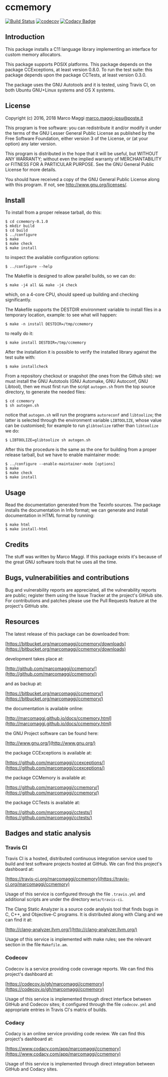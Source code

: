 # ccmemory

[![Build Status](https://travis-ci.org/marcomaggi/ccmemory.svg?branch=master)](https://travis-ci.org/marcomaggi/ccmemory)
[![codecov](https://codecov.io/gh/marcomaggi/ccmemory/branch/master/graph/badge.svg)](https://codecov.io/gh/marcomaggi/ccmemory)
[![Codacy Badge](https://api.codacy.com/project/badge/Grade/f28476e772ba4c78b4290b18c563170f)](https://www.codacy.com/app/marcomaggi/ccmemory?utm_source=github.com&amp;utm_medium=referral&amp;utm_content=marcomaggi/ccmemory&amp;utm_campaign=Badge_Grade)


## Introduction

This package installs  a C11 language library  implementing an interface
for custom memory allocators.

This  package supports  POSIX platforms.   This package  depends on  the
package CCExceptions,  at least version  0.8.0.  To run the  test suite:
this package depends upon the package CCTests, at least version 0.3.0.

The package uses the GNU Autotools and it is tested, using Travis CI, on
both Ubuntu GNU+Linux systems and OS X systems.


## License

Copyright (c) 2016, 2018 Marco Maggi <marco.maggi-ipsu@poste.it><br/>

This program is free software: you  can redistribute it and/or modify it
under the terms of the GNU Lesser General Public License as published by
the Free  Software Foundation, either version  3 of the License,  or (at
your option) any later version.

This program  is distributed  in the  hope that it  will be  useful, but
WITHOUT   ANY   WARRANTY;  without   even   the   implied  warranty   of
MERCHANTABILITY  or  FITNESS FOR  A  PARTICULAR  PURPOSE.  See  the  GNU
General Public License for more details.

You should have received a copy  of the GNU General Public License along
with this program.  If not, see <http://www.gnu.org/licenses/>.


## Install

To install from a proper release tarball, do this:

```
$ cd ccmemory-0.1.0
$ mkdir build
$ cd build
$ ../configure
$ make
$ make check
$ make install
```

to inspect the available configuration options:

```
$ ../configure --help
```

The Makefile is designed to allow parallel builds, so we can do:

```
$ make -j4 all && make -j4 check
```

which,  on  a  4-core  CPU,   should  speed  up  building  and  checking
significantly.

The Makefile supports the DESTDIR  environment variable to install files
in a temporary location, example: to see what will happen:

```
$ make -n install DESTDIR=/tmp/ccmemory
```

to really do it:

```
$ make install DESTDIR=/tmp/ccmemory
```

After the  installation it is  possible to verify the  installed library
against the test suite with:

```
$ make installcheck
```

From a repository checkout or snapshot  (the ones from the Github site):
we  must install  the GNU  Autotools  (GNU Automake,  GNU Autoconf,  GNU
Libtool), then  we must first run  the script `autogen.sh` from  the top
source directory, to generate the needed files:

```
$ cd ccmemory
$ sh autogen.sh

```

notice  that  `autogen.sh`  will   run  the  programs  `autoreconf`  and
`libtoolize`; the  latter is  selected through the  environment variable
`LIBTOOLIZE`,  whose  value  can  be  customised;  for  example  to  run
`glibtoolize` rather than `libtoolize` we do:

```
$ LIBTOOLIZE=glibtoolize sh autogen.sh
```

After this  the procedure  is the same  as the one  for building  from a
proper release tarball, but we have to enable maintainer mode:

```
$ ../configure --enable-maintainer-mode [options]
$ make
$ make check
$ make install
```

## Usage

Read the documentation generated from  the Texinfo sources.  The package
installs the documentation  in Info format; we can  generate and install
documentation in HTML format by running:

```
$ make html
$ make install-html
```


## Credits

The  stuff was  written by  Marco Maggi.   If this  package exists  it's
because of the great GNU software tools that he uses all the time.


## Bugs, vulnerabilities and contributions

Bug  and vulnerability  reports are  appreciated, all  the vulnerability
reports  are  public; register  them  using  the  Issue Tracker  at  the
project's GitHub  site.  For  contributions and  patches please  use the
Pull Requests feature at the project's GitHub site.


## Resources

The latest release of this package can be downloaded from:

[https://bitbucket.org/marcomaggi/ccmemory/downloads](https://bitbucket.org/marcomaggi/ccmemory/downloads)

development takes place at:

[http://github.com/marcomaggi/ccmemory/](http://github.com/marcomaggi/ccmemory/)

and as backup at:

[https://bitbucket.org/marcomaggi/ccmemory/](https://bitbucket.org/marcomaggi/ccmemory/)

the documentation is available online:

[http://marcomaggi.github.io/docs/ccmemory.html](http://marcomaggi.github.io/docs/ccmemory.html)

the GNU Project software can be found here:

[http://www.gnu.org/](http://www.gnu.org/)

the package CCExceptions is available at:

[https://github.com/marcomaggi/ccexceptions/](https://github.com/marcomaggi/ccexceptions/)

the package CCMemory is available at:

[https://github.com/marcomaggi/ccmemory/](https://github.com/marcomaggi/ccmemory/)

the package CCTests is available at:

[https://github.com/marcomaggi/cctests/](https://github.com/marcomaggi/cctests/)


## Badges and static analysis

### Travis CI

Travis CI is  a hosted, distributed continuous  integration service used
to build and test software projects  hosted at GitHub.  We can find this
project's dashboard at:

[https://travis-ci.org/marcomaggi/ccmemory](https://travis-ci.org/marcomaggi/ccmemory)

Usage of this  service is configured through the  file `.travis.yml` and
additional scripts are under the directory `meta/travis-ci`.


The Clang Static Analyzer is a source code analysis tool that finds bugs
in C, C++, and Objective-C programs.  It is distributed along with Clang
and we can find it at:

[http://clang-analyzer.llvm.org/](http://clang-analyzer.llvm.org/)

Usage of this  service is implemented with make rules;  see the relevant
section in the file `Makefile.am`.


### Codecov

Codecov is a service providing code  coverage reports.  We can find this
project's dashboard at:

[https://codecov.io/gh/marcomaggi/ccmemory](https://codecov.io/gh/marcomaggi/ccmemory)

Usage of  this service is  implemented through direct  interface between
GitHub and Codecov  sites; it configured through  the file `codecov.yml`
and appropriate entries in Travis CI's matrix of builds.


### Codacy

Codacy is  an online service  providing code  review.  We can  find this
project's dashboard at:

[https://www.codacy.com/app/marcomaggi/ccmemory](https://www.codacy.com/app/marcomaggi/ccmemory)

Usage of this service is  implemented through direct integration between
GitHub and Codacy sites.

